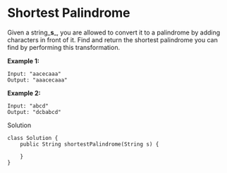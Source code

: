 # Shortest Palindrome

Given a string_**s**_, you are allowed to convert it to a palindrome by adding characters in front of it. Find and return the shortest palindrome you can find by performing this transformation.

**Example 1:**

```
Input: "aacecaaa"
Output: "aaacecaaa"
```

**Example 2:**

```
Input: "abcd"
Output: "dcbabcd"
```

Solution

```
class Solution {
    public String shortestPalindrome(String s) {
        
    }
}
```



